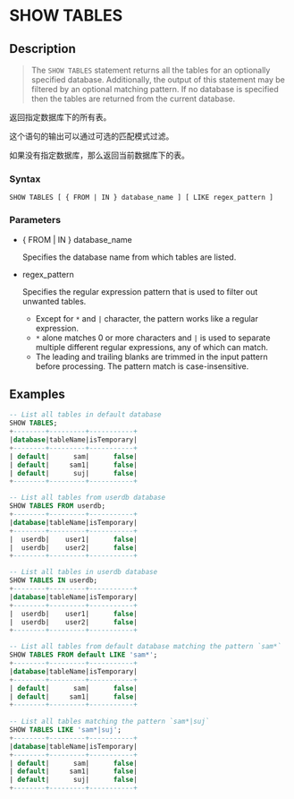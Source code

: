 # SHOW TABLES

## Description

> The `SHOW TABLES` statement returns all the tables for an optionally specified database. Additionally, the output of this statement may be filtered by an optional matching pattern. If no database is specified then the tables are returned from the current database.

返回指定数据库下的所有表。

这个语句的输出可以通过可选的匹配模式过滤。

如果没有指定数据库，那么返回当前数据库下的表。

### Syntax

	SHOW TABLES [ { FROM | IN } database_name ] [ LIKE regex_pattern ]

### Parameters

- { FROM | IN } database_name

	Specifies the database name from which tables are listed.

- regex_pattern

	Specifies the regular expression pattern that is used to filter out unwanted tables.

	+ Except for `*` and `|` character, the pattern works like a regular expression.
	+ `*` alone matches 0 or more characters and `|` is used to separate multiple different regular expressions, any of which can match.
	+ The leading and trailing blanks are trimmed in the input pattern before processing. The pattern match is case-insensitive.

## Examples

```sql
-- List all tables in default database
SHOW TABLES;
+--------+---------+-----------+
|database|tableName|isTemporary|
+--------+---------+-----------+
| default|      sam|      false|
| default|     sam1|      false|
| default|      suj|      false|
+--------+---------+-----------+

-- List all tables from userdb database 
SHOW TABLES FROM userdb;
+--------+---------+-----------+
|database|tableName|isTemporary|
+--------+---------+-----------+
|  userdb|    user1|      false|
|  userdb|    user2|      false|
+--------+---------+-----------+

-- List all tables in userdb database
SHOW TABLES IN userdb;
+--------+---------+-----------+
|database|tableName|isTemporary|
+--------+---------+-----------+
|  userdb|    user1|      false|
|  userdb|    user2|      false|
+--------+---------+-----------+

-- List all tables from default database matching the pattern `sam*`
SHOW TABLES FROM default LIKE 'sam*';
+--------+---------+-----------+
|database|tableName|isTemporary|
+--------+---------+-----------+
| default|      sam|      false|
| default|     sam1|      false|
+--------+---------+-----------+
  
-- List all tables matching the pattern `sam*|suj`
SHOW TABLES LIKE 'sam*|suj';
+--------+---------+-----------+
|database|tableName|isTemporary|
+--------+---------+-----------+
| default|      sam|      false|
| default|     sam1|      false|
| default|      suj|      false|
+--------+---------+-----------+
```
